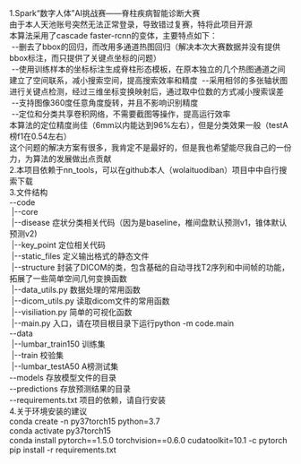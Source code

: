 1.Spark“数字人体”AI挑战赛——脊柱疾病智能诊断大赛   
由于本人天池账号突然无法正常登录，导致错过复赛，特将此项目开源    
本算法采用了cascade faster-rcnn的变体，主要特点如下：        
&nbsp;--删去了bbox的回归，而改用多通道热图回归（解决本次大赛数据并没有提供bbox标注，而只提供了关键点坐标的问题）    
&nbsp;--使用训练样本的坐标标注生成脊柱形态模板，在原本独立的几个热图通道之间建立了空间联系，减小搜索空间，提高搜索效率和精度
&nbsp;--采用相邻的多张轴状图进行关键点检测，经过三维坐标变换映射后，通过取中位数的方式减小搜索误差    
&nbsp;--支持图像360度任意角度旋转，并且不影响识别精度    
&nbsp;--定位和分类共享卷积网络，不需要截图等操作，提高运行效率    
本算法的定位精度尚佳（6mm以内能达到96%左右），但是分类效果一般（testA榜f1在0.54左右）        
这个问题的解决方案有很多，我肯定不是最好的，但是我也希望能尽我自己的一份力，为算法的发展做出点贡献   
2.本项目依赖于nn_tools，可以在github本人（wolaituodiban）项目中中自行搜索下载  
3.文件结构  
--code  
&nbsp;|--core  
&nbsp;|--disease        症状分类相关代码（因为是baseline，椎间盘默认预测v1，锥体默认预测v2)  
&nbsp;|--key_point      定位相关代码  
&nbsp;|--static_files   定义输出格式的静态文件  
&nbsp;|--structure      封装了DICOM的类，包含基础的自动寻找T2序列和中间帧的功能，拓展了一些简单空间几何变换函数  
&nbsp;|--data_utils.py  数据处理的常用函数  
&nbsp;|--dicom_utils.py 读取dicom文件的常用函数  
&nbsp;|--visiliation.py 简单的可视化函数  
&nbsp;|--main.py            入口，请在项目根目录下运行python -m code.main  
--data  
&nbsp;|--lumbar_train150    训练集  
&nbsp;|--train              校验集  
&nbsp;|--lumbar_testA50     A榜测试集  
--models                  存放模型文件的目录  
--predictions             存放预测结果的目录  
--requirements.txt        项目的依赖，请自行安装      
4.关于环境安装的建议  
conda create -n py37torch15 python=3.7  
conda activate py37torch15  
conda install pytorch==1.5.0 torchvision==0.6.0 cudatoolkit=10.1 -c pytorch  
pip install -r requirements.txt    
